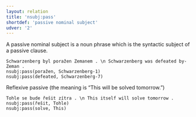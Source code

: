 ```yaml
---
layout: relation
title: 'nsubj:pass'
shortdef: 'passive nominal subject'
udver: '2'
---
```


A passive nominal subject is a noun phrase which is the syntactic
subject of a passive clause.

~~~ sdparse
Schwarzenberg byl poražen Zemanem . \n Schwarzenberg was defeated by-Zeman .
nsubj:pass(poražen, Schwarzenberg-1)
nsubj:pass(defeated, Schwarzenberg-7)
~~~

Reflexive passive (the meaning is “This will be solved tomorrow.”)

~~~ sdparse
Tohle se bude řešit zítra . \n This itself will solve tomorrow .
nsubj:pass(řešit, Tohle)
nsubj:pass(solve, This)
~~~
<!-- Interlanguage links updated Po 11. listopadu 2024, 20:11:10 CET -->
